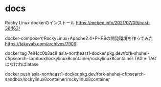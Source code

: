 # docs

Rocky Linux dockerのインストール
https://mebee.info/2021/07/09/post-38463/

docker-composeでRockyLinux+Apache2.4+PHP8の開発環境を作ってみた
https://takuyab.com/archives/7906


docker tag 7e81cc0b3ac8 asia-northeast1-docker.pkg.dev/fork-shuhei-cfipsearch-sandbox/lockylinux8container/rockylinux8container:TAG
※ TAG はなければlatase

docker push asia-northeast1-docker.pkg.dev/fork-shuhei-cfipsearch-sandbox/lockylinux8container/rockylinux8container

